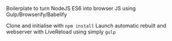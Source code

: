 Boilerplate to turn NodeJS ES6 into browser JS using Gulp/Browserify/Babelify

Clone and initialise with `npm install`
Launch automatic rebuilt and webserver with LiveReload using simply `gulp`


